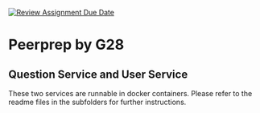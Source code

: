 [![Review Assignment Due Date](https://classroom.github.com/assets/deadline-readme-button-24ddc0f5d75046c5622901739e7c5dd533143b0c8e959d652212380cedb1ea36.svg)](https://classroom.github.com/a/6BOvYMwN)

# Peerprep by G28

## Question Service and User Service

These two services are runnable in docker containers. Please refer to the readme files in the subfolders for further instructions.
